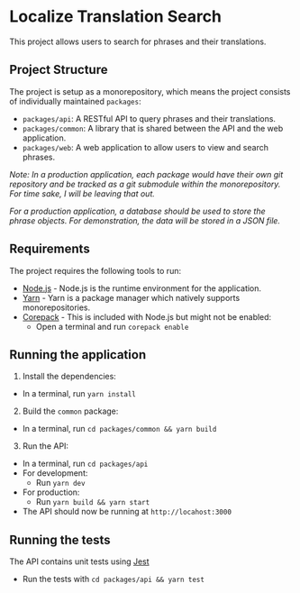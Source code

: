 # Localize Translation Search

This project allows users to search for phrases and their translations.

## Project Structure

The project is setup as a monorepository, which means the project consists of individually maintained `packages`:

- `packages/api`: A RESTful API to query phrases and their translations.
- `packages/common`: A library that is shared between the API and the web application.
- `packages/web`: A web application to allow users to view and search phrases.

*Note: In a production application, each package would have their own git repository and be tracked as a git submodule within the monorepository. For time sake, I will be leaving that out.*

*For a production application, a database should be used to store the phrase objects. For demonstration, the data will be stored in a JSON file.*

## Requirements

The project requires the following tools to run:

- [Node.js](https://nodejs.org) - Node.js is the runtime environment for the application.
- [Yarn](https://yarnpkg.com/getting-started) - Yarn is a package manager which natively supports monorepositories.
- [Corepack](https://yarnpkg.com/corepack) - This is included with Node.js but might not be enabled:
  - Open a terminal and run `corepack enable`

## Running the application

1. Install the dependencies:
  - In a terminal, run `yarn install`

2. Build the `common` package:
  - In a terminal, run `cd packages/common && yarn build`

3. Run the API:
  - In a terminal, run `cd packages/api`
  - For development:
    - Run `yarn dev`
  - For production:
    - Run `yarn build && yarn start`
  - The API should now be running at `http://locahost:3000`

## Running the tests

The API contains unit tests using [Jest](https://jestjs.io/)

- Run the tests with `cd packages/api && yarn test`

